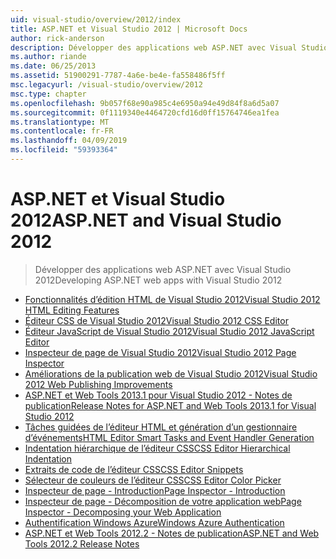 ```yaml
---
uid: visual-studio/overview/2012/index
title: ASP.NET et Visual Studio 2012 | Microsoft Docs
author: rick-anderson
description: Développer des applications web ASP.NET avec Visual Studio 2012
ms.author: riande
ms.date: 06/25/2013
ms.assetid: 51900291-7787-4a6e-be4e-fa558486f5ff
msc.legacyurl: /visual-studio/overview/2012
msc.type: chapter
ms.openlocfilehash: 9b057f68e90a985c4e6950a94e49d84f8a6d5a07
ms.sourcegitcommit: 0f1119340e4464720cfd16d0ff15764746ea1fea
ms.translationtype: MT
ms.contentlocale: fr-FR
ms.lasthandoff: 04/09/2019
ms.locfileid: "59393364"
---
```

# <a name="aspnet-and-visual-studio-2012"></a><span data-ttu-id="4b55e-103">ASP.NET et Visual Studio 2012</span><span class="sxs-lookup"><span data-stu-id="4b55e-103">ASP.NET and Visual Studio 2012</span></span>

> <span data-ttu-id="4b55e-104">Développer des applications web ASP.NET avec Visual Studio 2012</span><span class="sxs-lookup"><span data-stu-id="4b55e-104">Developing ASP.NET web apps with Visual Studio 2012</span></span>


- [<span data-ttu-id="4b55e-105">Fonctionnalités d’édition HTML de Visual Studio 2012</span><span class="sxs-lookup"><span data-stu-id="4b55e-105">Visual Studio 2012 HTML Editing Features</span></span>](visual-studio-2012-html-editing-features.md)
- [<span data-ttu-id="4b55e-106">Éditeur CSS de Visual Studio 2012</span><span class="sxs-lookup"><span data-stu-id="4b55e-106">Visual Studio 2012 CSS Editor</span></span>](visual-studio-2012-css-editor.md)
- [<span data-ttu-id="4b55e-107">Éditeur JavaScript de Visual Studio 2012</span><span class="sxs-lookup"><span data-stu-id="4b55e-107">Visual Studio 2012 JavaScript Editor</span></span>](visual-studio-2012-javascript-editor.md)
- [<span data-ttu-id="4b55e-108">Inspecteur de page de Visual Studio 2012</span><span class="sxs-lookup"><span data-stu-id="4b55e-108">Visual Studio 2012 Page Inspector</span></span>](visual-studio-2012-page-inspector.md)
- [<span data-ttu-id="4b55e-109">Améliorations de la publication web de Visual Studio 2012</span><span class="sxs-lookup"><span data-stu-id="4b55e-109">Visual Studio 2012 Web Publishing Improvements</span></span>](visual-studio-2012-web-publishing-improvements.md)
- [<span data-ttu-id="4b55e-110">ASP.NET et Web Tools 2013.1 pour Visual Studio 2012 - Notes de publication</span><span class="sxs-lookup"><span data-stu-id="4b55e-110">Release Notes for ASP.NET and Web Tools 2013.1 for Visual Studio 2012</span></span>](aspnet-and-web-tools-20131-for-visual-studio-2012.md)
- [<span data-ttu-id="4b55e-111">Tâches guidées de l’éditeur HTML et génération d’un gestionnaire d’événements</span><span class="sxs-lookup"><span data-stu-id="4b55e-111">HTML Editor Smart Tasks and Event Handler Generation</span></span>](visual-studio-vnext-videos-html-editor-smart-tasks-and-event-handler-generation.md)
- [<span data-ttu-id="4b55e-112">Indentation hiérarchique de l’éditeur CSS</span><span class="sxs-lookup"><span data-stu-id="4b55e-112">CSS Editor Hierarchical Indentation</span></span>](visual-studio-vnext-videos-css-editor-hierarchical-indentation.md)
- [<span data-ttu-id="4b55e-113">Extraits de code de l’éditeur CSS</span><span class="sxs-lookup"><span data-stu-id="4b55e-113">CSS Editor Snippets</span></span>](visual-studio-vnext-videos-css-editor-snippets.md)
- [<span data-ttu-id="4b55e-114">Sélecteur de couleurs de l’éditeur CSS</span><span class="sxs-lookup"><span data-stu-id="4b55e-114">CSS Editor Color Picker</span></span>](visual-studio-vnext-videos-css-editor-color-picker.md)
- [<span data-ttu-id="4b55e-115">Inspecteur de page - Introduction</span><span class="sxs-lookup"><span data-stu-id="4b55e-115">Page Inspector - Introduction</span></span>](visual-studio-vnext-videos-page-inspector-introduction.md)
- [<span data-ttu-id="4b55e-116">Inspecteur de page - Décomposition de votre application web</span><span class="sxs-lookup"><span data-stu-id="4b55e-116">Page Inspector - Decomposing your Web Application</span></span>](visual-studio-vnext-videos-page-inspector-decomposing-your-web-application.md)
- [<span data-ttu-id="4b55e-117">Authentification Windows Azure</span><span class="sxs-lookup"><span data-stu-id="4b55e-117">Windows Azure Authentication</span></span>](windows-azure-authentication.md)
- [<span data-ttu-id="4b55e-118">ASP.NET et Web Tools 2012.2 - Notes de publication</span><span class="sxs-lookup"><span data-stu-id="4b55e-118">ASP.NET and Web Tools 2012.2 Release Notes</span></span>](aspnet-and-web-tools-20122-release-notes-rtw.md)
